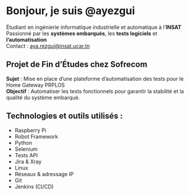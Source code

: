 # Bonjour, je suis @ayezgui

Étudiant en ingénierie informatique industrielle et automatique à l’**INSAT**  
Passionné par les **systèmes embarqués**, les **tests logiciels** et **l’automatisation**  
Contact : aya.rezgui@insat.ucar.tn

## Projet de Fin d’Études chez **Sofrecom**
**Sujet** : Mise en place d’une plateforme d’automatisation des tests pour le Home Gateway PRPLOS  
**Objectif** : Automatiser les tests fonctionnels pour garantir la stabilité et la qualité du système embarqué.

## Technologies et outils utilisés :

- Raspberry Pi
- Robot Framework
- Python
- Selenium
- Tests API
- Jira & Xray
- Linux
- Réseaux & adressage IP
- Git
- Jenkins (CI/CD)
  


